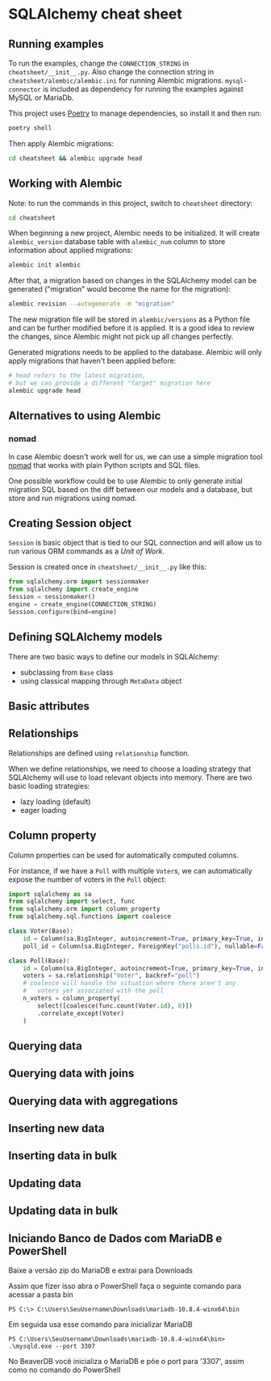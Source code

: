 # SQLAlchemy cheat sheet

## Running examples

To run the examples, change the `CONNECTION_STRING` in `cheatsheet/__init__.py`. Also change the connection string in `cheatsheet/alembic/alembic.ini` for running Alembic migrations. `mysql-connector` is included as dependency for running the examples against MySQL or MariaDb.

This project uses [Poetry](https://python-poetry.org/) to manage dependencies, so install it and then run:

```bash
poetry shell
```

Then apply Alembic migrations:
```bash
cd cheatsheet && alembic upgrade head
```

## Working with Alembic

Note: to run the commands in this project, switch to `cheatsheet` directory:

```bash
cd cheatsheet
```

When beginning a new project, Alembic needs to be initialized. It will create `alembic_version` database table with `alembic_num` column to store information about applied migrations:

```bash
alembic init alembic
```

After that, a migration based on changes in the SQLAlchemy model can be generated ("migration" would become the name for the migration):

```bash
alembic revision --autogenerate -m "migration"
```

The new migration file will be stored in `alembic/versions` as a Python file and can be further modified before it is applied. It is a good idea to review the changes, since Alembic might not pick up all changes perfectly.

Generated migrations needs to be applied to the database. Alembic will only apply migrations that haven't been applied before:

```bash
# head refers to the latest migration, 
# but we can provide a different "target" migration here
alembic upgrade head
```

## Alternatives to using Alembic

### nomad

In case Alembic doesn't work well for us, we can use a simple migration tool [nomad](https://pypi.org/project/nomad/) that works with plain Python scripts and SQL files.

One possible workflow could be to use Alembic to only generate initial migration SQL based on the diff between our models and a database, but store and run migrations using nomad.

## Creating Session object

`Session` is basic object that is tied to our SQL connection and will allow us to run various ORM commands as a *Unit of Work*.

Session is created once in `cheatsheet/__init__.py` like this:

```python
from sqlalchemy.orm import sessionmaker
from sqlalchemy import create_engine
Session = sessionmaker()
engine = create_engine(CONNECTION_STRING)
Session.configure(bind=engine)
```

## Defining SQLAlchemy models

There are two basic ways to define our models in SQLAlchemy:
- subclassing from `Base` class
- using classical mapping through `MetaData` object

## Basic attributes

## Relationships

Relationships are defined using `relationship` function.

When we define relationships, we need to choose a loading strategy that SQLAlchemy will use to load relevant objects into memory. There are two basic loading strategies:
- lazy loading (default)
- eager loading

## Column property

Column properties can be used for automatically computed columns.

For instance, if we have a `Poll` with multiple `Voter`s, we can automatically expose the number
of voters in the `Poll` object:

```python
import sqlalchemy as sa
from sqlalchemy import select, func
from sqlalchemy.orm import column_property
from sqlalchemy.sql.functions import coalesce

class Voter(Base):
    id = Column(sa.BigInteger, autoincrement=True, primary_key=True, index=True)
    poll_id = Column(sa.BigInteger, ForeignKey("polls.id"), nullable=False)

class Poll(Base):
    id = Column(sa.BigInteger, autoincrement=True, primary_key=True, index=True)
    voters = sa.relationship("Voter", backref="poll")
    # coalesce will handle the situation where there aren't any
    #   voters yet associated with the poll
    n_voters = column_property(
        select([coalesce(func.count(Voter.id), 0)])
        .correlate_except(Voter)
    )
```

## Querying data

## Querying data with joins

## Querying data with aggregations

## Inserting new data

## Inserting data in bulk

## Updating data

## Updating data in bulk

## Iniciando Banco de Dados com MariaDB e PowerShell

Baixe a versão zip do MariaDB e extrai para Downloads

Assim que fizer isso abra o PowerShell faça o seguinte comando
para acessar a pasta bin 

```shell
PS C:\> C:\Users\SeuUsername\Downloads\mariadb-10.8.4-winx64\bin
```

Em seguida usa esse comando para inicializar MariaDB

```shell
PS C:\Users\SeuUsername\Downloads\mariadb-10.8.4-winx64\bin> .\mysqld.exe --port 3307
```

No BeaverDB você inicializa o MariaDB e põe o port para '3307', 
assim como no comando do PowerShell
